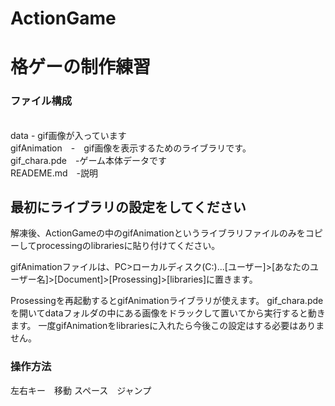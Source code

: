 # ActionGame
<h1>格ゲーの制作練習</h1>

###  ファイル構成
<br>data - gif画像が入っています
<br>gifAnimation　-　gif画像を表示するためのライブラリです。
<br>gif_chara.pde　-ゲーム本体データです
<br>READEME.md　-説明

## 最初にライブラリの設定をしてください
解凍後、ActionGameの中のgifAnimationというライブラリファイルのみをコピーしてprocessingのlibrariesに貼り付けてください。

gifAnimationファイルは、PC>ローカルディスク(C:)...[ユーザー]>[あなたのユーザー名]>[Document]>[Prosessing]>[libraries]に置きます。

Prosessingを再起動するとgifAnimationライブラリが使えます。
gif_chara.pdeを開いてdataフォルダの中にある画像をドラックして置いてから実行すると動きます。
一度gifAnimationをlibrariesに入れたら今後この設定はする必要はありません。

### 操作方法
左右キー　移動
スペース　ジャンプ

